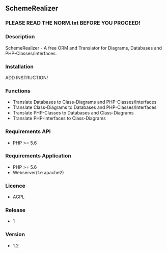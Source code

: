 ## SchemeRealizer

### PLEASE READ THE NORM.txt BEFORE YOU PROCEED!

### Description

SchemeRealizer - A free ORM and Translator for Diagrams, Databases and PHP-Classes/Interfaces.

### Installation

   ADD INSTRUCTION!

### Functions

 - Translate Databases to Class-Diagrams and PHP-Classes/Interfaces
 - Translate Class-Diagrams to Databases and PHP-Classes/Interfaces
 - Translate PHP-Classes to Databases and Class-Diagrams
 - Translate PHP-Interfaces to Class-Diagrams

### Requirements API

 - PHP >= 5.6

### Requirements Application

 - PHP >= 5.6
 - Webserver(f.e apache2)

### Licence

 - AGPL

### Release

 - 1

### Version

 - 1.2
